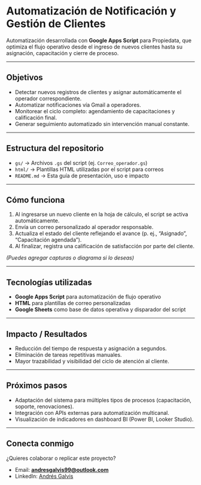 # Automatización de Notificación y Gestión de Clientes

Automatización desarrollada con **Google Apps Script** para Propiedata, que optimiza el flujo operativo desde el ingreso de nuevos clientes hasta su asignación, capacitación y cierre de proceso.

---

##  Objetivos

- Detectar nuevos registros de clientes y asignar automáticamente el operador correspondiente.  
- Automatizar notificaciones vía Gmail a operadores.  
- Monitorear el ciclo completo: agendamiento de capacitaciones y calificación final.  
- Generar seguimiento automatizado sin intervención manual constante.

---

##  Estructura del repositorio

- `gs/` → Archivos `.gs` del script (ej. `Correo_operador.gs`)  
- `html/` → Plantillas HTML utilizadas por el script para correos  
- `README.md` → Esta guía de presentación, uso e impacto

---

##  Cómo funciona

1. Al ingresarse un nuevo cliente en la hoja de cálculo, el script se activa automáticamente.  
2. Envía un correo personalizado al operador responsable.  
3. Actualiza el estado del cliente reflejando el avance (p. ej., “Asignado”, “Capacitación agendada”).  
4. Al finalizar, registra una calificación de satisfacción por parte del cliente.  

*(Puedes agregar capturas o diagrama si lo deseas)*

---

##  Tecnologías utilizadas

- **Google Apps Script** para automatización de flujo operativo  
- **HTML** para plantillas de correo personalizadas  
- **Google Sheets** como base de datos operativa y disparador del script

---

##  Impacto / Resultados

- Reducción del tiempo de respuesta y asignación a segundos.  
- Eliminación de tareas repetitivas manuales.  
- Mayor trazabilidad y visibilidad del ciclo de atención al cliente.  

---

##  Próximos pasos

- Adaptación del sistema para múltiples tipos de procesos (capacitación, soporte, renovaciones).  
- Integración con APIs externas para automatización multicanal.  
- Visualización de indicadores en dashboard BI (Power BI, Looker Studio).

---

##  Conecta conmigo

¿Quieres colaborar o replicar este proyecto?  
- Email: **andresgalvis99@outlook.com**  
- LinkedIn: [Andrés Galvis](https://www.linkedin.com/in/andresgalvis99)

